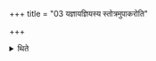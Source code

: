 +++
title = "03 यज्ञायज्ञियस्य स्तोत्रमुपाकरोति"

+++

<details><summary>थिते</summary>

3. (The Adhvaryu) bespeaks the Yajñāyajñiya-stotra.  
</details>
